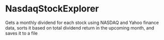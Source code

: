 # NasdaqStockExplorer
Gets a monthly dividend for each stock using NASDAQ and Yahoo finance data, sorts it based on total dividend return in the upcoming month, and saves it to a file
